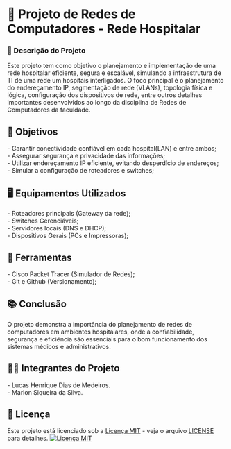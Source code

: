 <h1>🏥 Projeto de Redes de Computadores - Rede Hospitalar</h1>

<h3>📖 Descrição do Projeto</h3>
<p>Este projeto tem como objetivo o planejamento e implementação de uma rede hospitalar eficiente, 
segura e escalável, simulando a infraestrutura de TI de uma rede um hospitais interligados. O foco 
principal é o planejamento do endereçamento IP, segmentação de rede (VLANs), topologia física e 
lógica, configuração dos dispositivos de rede, entre outros detalhes importantes desenvolvidos
ao longo da disciplina de Redes de Computadores da faculdade.</p>

<h2>🎯 Objetivos</h2>
<p> - Garantir conectividade confiável em cada hospital(LAN) e entre ambos;<br>
  - Assegurar segurança e privacidade das informações;<br>
  - Utilizar endereçamento IP eficiente, evitando desperdício de endereços;<br>
  - Simular a configuração de roteadores e switches;</p>

<h2>🖥️ Equipamentos Utilizados</h2>
<p> - Roteadores principais (Gateway da rede);<br>
   - Switches Gerenciáveis;<br>
   - Servidores locais (DNS e DHCP);<br>
   - Dispositivos Gerais (PCs e Impressoras);</p>

<h2>🧠 Ferramentas</h2>
<p> - Cisco Packet Tracer (Simulador de Redes);<br>
 - Git e Github (Versionamento);</p>
 
<h2>📚 Conclusão</h2>
<p>O projeto demonstra a importância do planejamento de redes de computadores em ambientes hospitalares, 
onde a confiabilidade, segurança e eficiência são essenciais para o bom funcionamento dos sistemas médicos 
e administrativos.</p>

<h2>👨‍💻 Integrantes do Projeto</h2>
<p> - Lucas Henrique Dias de Medeiros.<br>
 - Marlon Siqueira da Silva.</p>

<h2>🧾 Licença</h2>
<p>Este projeto está licenciado sob a 
<a href="LICENSE" target="_blank">Licença MIT</a> - 
veja o arquivo <a href="LICENSE" target="_blank">LICENSE</a> para detalhes.

<a href="https://opensource.org/licenses/MIT" target="_blank">
  <img src="https://img.shields.io/badge/License-MIT-yellow.svg" alt="Licença MIT">
</a></p>
